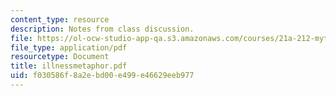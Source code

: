 ```yaml
---
content_type: resource
description: Notes from class discussion.
file: https://ol-ocw-studio-app-qa.s3.amazonaws.com/courses/21a-212-myth-ritual-and-symbolism-spring-2004/f030586f8a2ebd00e499e46629eeb977_illnessmetaphor.pdf
file_type: application/pdf
resourcetype: Document
title: illnessmetaphor.pdf
uid: f030586f-8a2e-bd00-e499-e46629eeb977
---
```

